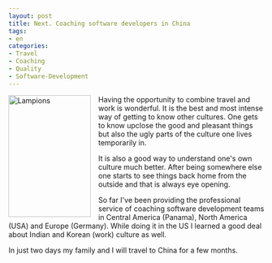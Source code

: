 ```yaml
---
layout: post
title: Next. Coaching software developers in China
tags:
- en
categories:
- Travel
- Coaching
- Quality
- Software-Development
---
```


<a href="https://www.flickr.com/photos/-nach-/4378709936" title="Lampions by Frederic Chanal, on Flickr"><img src="https://farm5.staticflickr.com/4064/4378709936_2a67780e9b_m.jpg" width="162" height="240" alt="Lampions" align="left" style="margin-right: 15px"></a> Having the opportunity to combine travel and work is wonderful. It is the best and most intense way of getting to know other cultures. One gets to know upclose the good and pleasant things but also the ugly parts of the culture one lives temporarily in. 

It is also a good way to understand one's own culture much better. After being somewhere else one starts to see things back home from the outside and that is always eye opening.

So far I've been providing the professional service of coaching software development teams in Central America (Panama), North America (USA) and Europe (Germany). While doing it in the US I learned a good deal about Indian and Korean (work) culture as well.

In just two days my family and I will travel to China for a few months.
<br clear="all">

